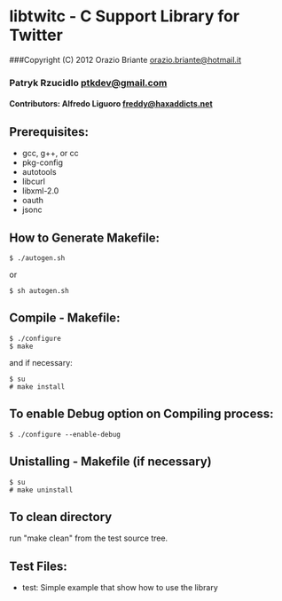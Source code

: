 # libtwitc - C Support Library for Twitter
###Copyright (C) 2012  Orazio Briante orazio.briante@hotmail.it
### Patryk Rzucidlo ptkdev@gmail.com
#### Contributors: Alfredo Liguoro  <freddy@haxaddicts.net>

## Prerequisites:

* gcc, g++, or cc
* pkg-config
* autotools
* libcurl
* libxml-2.0
* oauth
* jsonc

## How to Generate Makefile:

	$ ./autogen.sh
  or

	$ sh autogen.sh


## Compile - Makefile:
    
	$ ./configure
	$ make

and if necessary:

	$ su
	# make install

 
## To enable Debug option on Compiling process:
 	
	$ ./configure --enable-debug
 	
    
## Unistalling - Makefile (if necessary)

	$ su
	# make uninstall

## To clean directory
 
 run "make clean" from the test source tree.

## Test Files:

* test: Simple example that show how to use the library 

